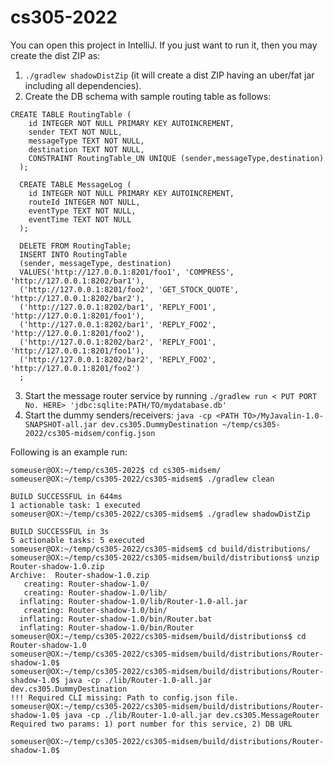 # cs305-2022
You can open this project in IntelliJ.
If you just want to run it, then you may create the dist ZIP as: 
1. `./gradlew shadowDistZip` (it will create a dist ZIP having an uber/fat jar including all dependencies).
2. Create the DB schema with sample routing table as follows:
```
CREATE TABLE RoutingTable (
  	id INTEGER NOT NULL PRIMARY KEY AUTOINCREMENT,
  	sender TEXT NOT NULL,
  	messageType TEXT NOT NULL,
  	destination TEXT NOT NULL,
  	CONSTRAINT RoutingTable_UN UNIQUE (sender,messageType,destination)
  );

  CREATE TABLE MessageLog (
  	id INTEGER NOT NULL PRIMARY KEY AUTOINCREMENT,
  	routeId INTEGER NOT NULL,
  	eventType TEXT NOT NULL,
  	eventTime TEXT NOT NULL
  );

  DELETE FROM RoutingTable;
  INSERT INTO RoutingTable
  (sender, messageType, destination)
  VALUES('http://127.0.0.1:8201/foo1', 'COMPRESS', 'http://127.0.0.1:8202/bar1'),
  ('http://127.0.0.1:8201/foo2', 'GET_STOCK_QUOTE', 'http://127.0.0.1:8202/bar2'),
  ('http://127.0.0.1:8202/bar1', 'REPLY_FOO1', 'http://127.0.0.1:8201/foo1'),
  ('http://127.0.0.1:8202/bar1', 'REPLY_FOO2', 'http://127.0.0.1:8201/foo2'),
  ('http://127.0.0.1:8202/bar2', 'REPLY_FOO1', 'http://127.0.0.1:8201/foo1'),
  ('http://127.0.0.1:8202/bar2', 'REPLY_FOO2', 'http://127.0.0.1:8201/foo2')
  ;
  ```
  3. Start the message router service by running `./gradlew run < PUT PORT No. HERE> 'jdbc:sqlite:PATH/TO/mydatabase.db'` 
  4. Start the dummy senders/receivers: `java -cp <PATH TO>/MyJavalin-1.0-SNAPSHOT-all.jar dev.cs305.DummyDestination ~/temp/cs305-2022/cs305-midsem/config.json`

Following is an example run:
```
someuser@OX:~/temp/cs305-2022$ cd cs305-midsem/
someuser@OX:~/temp/cs305-2022/cs305-midsem$ ./gradlew clean

BUILD SUCCESSFUL in 644ms
1 actionable task: 1 executed
someuser@OX:~/temp/cs305-2022/cs305-midsem$ ./gradlew shadowDistZip

BUILD SUCCESSFUL in 3s
5 actionable tasks: 5 executed
someuser@OX:~/temp/cs305-2022/cs305-midsem$ cd build/distributions/
someuser@OX:~/temp/cs305-2022/cs305-midsem/build/distributions$ unzip Router-shadow-1.0.zip 
Archive:  Router-shadow-1.0.zip
   creating: Router-shadow-1.0/
   creating: Router-shadow-1.0/lib/
  inflating: Router-shadow-1.0/lib/Router-1.0-all.jar  
   creating: Router-shadow-1.0/bin/
  inflating: Router-shadow-1.0/bin/Router.bat  
  inflating: Router-shadow-1.0/bin/Router  
someuser@OX:~/temp/cs305-2022/cs305-midsem/build/distributions$ cd Router-shadow-1.0
someuser@OX:~/temp/cs305-2022/cs305-midsem/build/distributions/Router-shadow-1.0$ 
someuser@OX:~/temp/cs305-2022/cs305-midsem/build/distributions/Router-shadow-1.0$ java -cp ./lib/Router-1.0-all.jar dev.cs305.DummyDestination
!!! Required CLI missing: Path to config.json file.
someuser@OX:~/temp/cs305-2022/cs305-midsem/build/distributions/Router-shadow-1.0$ java -cp ./lib/Router-1.0-all.jar dev.cs305.MessageRouter
Required two params: 1) port number for this service, 2) DB URL

someuser@OX:~/temp/cs305-2022/cs305-midsem/build/distributions/Router-shadow-1.0$
```
